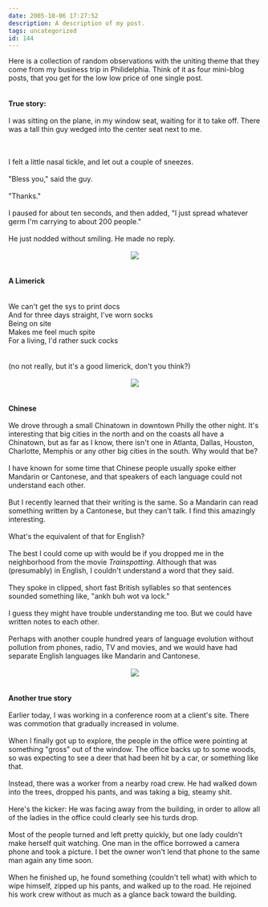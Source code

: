 ```yaml
---
date: 2005-10-06 17:27:52
description: A description of my post.
tags: uncategorized
id: 144
---
```

Here is a collection of random observations with the uniting theme that they come from my business trip in Philidelphia.  Think of it as four mini-blog posts, that you get for the low low price of one single post.<br />
<br />
<br />
<b>True story:</b><br />
<br />
I was sitting on the plane, in my window seat, waiting for it to take off.  There was a tall thin guy wedged into the center seat next to me.<br />

<!--more--><br /><br />I felt a little nasal tickle, and let out a couple of sneezes.<br />
<br />
"Bless you," said the guy.<br />
<br />
"Thanks."<br />
<br />
I paused for about ten seconds, and then added, "I just spread whatever germ I'm carrying to about 200 people."<br />
<br />
He just nodded without smiling.  He made no reply.<br />
<br />
<center><img src="/img/greenline.gif"></center><br />
<br />
<b>A Limerick</b><br />
<br />
<br />
We can't get the sys to print docs<br />
And for three days straight, I've worn socks<br />
Being on site<br />
Makes me feel much spite<br />
For a living, I'd rather suck cocks<br />
<br />
<br />
(no not really, but it's a good limerick, don't you think?)<br />
<br />
<center><img src="/img/greenline.gif"></center><br />
<br />
<b>Chinese</b><br />
<br />
We drove through a small Chinatown in downtown Philly the other night.  It's interesting that big cities in the north and on the coasts all have a Chinatown, but as far as I know, there isn't one in Atlanta, Dallas, Houston, Charlotte, Memphis or any other big cities in the south.  Why would that be?<br />
<br />
I have known for some time that Chinese people usually spoke either Mandarin or Cantonese, and that speakers of each language could not understand each other.<br />
<br />
But I recently learned that their writing is the same.  So a Mandarin can read something written by a Cantonese, but they can't talk.  I find this amazingly interesting.<br />
<br />
What's the equivalent of that for English?<br />
<br />
The best I could come up with would be if you dropped me in the neighborhood from the movie <i>Trainspotting</i>.  Although that was (presumably) in English, I couldn't understand a word that they said.  <br />
<br />
They spoke in clipped, short fast British syllables so that sentences sounded something like, "ankh buh wot va lock."<br />
<br />
I guess they might have trouble understanding me too.  But we could have written notes to each other.<br />
<br />
Perhaps with another couple hundred years of language evolution without pollution from phones, radio, TV and movies, and we would have had separate English languages like Mandarin and Cantonese.<br />
<br />
<center><img src="/img/greenline.gif"></center><br />
<br />
<b>Another true story</b><br />
<br />
Earlier today, I was working in a conference room at a client's site.  There was commotion that gradually increased in volume.<br />
<br />
When I finally got up to explore, the people in the office were pointing at something "gross" out of the window.  The office backs up to some woods, so was expecting to see a deer that had been hit by a car, or something like that.<br />
<br />
Instead, there was a worker from a nearby road crew.  He had walked down into the trees, dropped his pants, and was taking a big, steamy shit.<br />
<br />
Here's the kicker:  He was facing away from the building, in order to allow all of the ladies in the office could clearly see his turds drop.<br />
<br />
Most of the people turned and left pretty quickly, but one lady couldn't make herself quit watching.  One man in the office borrowed a camera phone and took a picture.  I bet the owner won't lend that phone to the same man again any time soon.<br />
<br />
When he finished up, he found something (couldn't tell what) with which to wipe himself, zipped up his pants, and walked up to the road.  He rejoined his work crew without as much as a glance back toward the building.<br />
<br />
<br />
 
